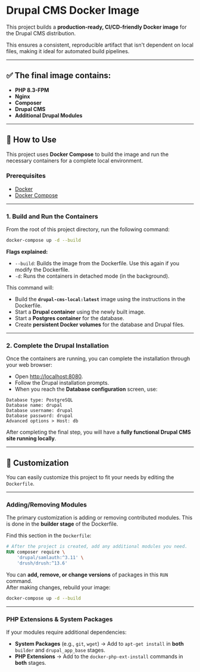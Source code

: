 # Drupal CMS Docker Image

This project builds a **production-ready, CI/CD-friendly Docker image** for the Drupal CMS distribution.

This ensures a consistent, reproducible artifact that isn't dependent on local files, making it ideal for automated build pipelines.

---

## ✅ The final image contains:

- **PHP 8.3-FPM**
- **Nginx**
- **Composer**
- **Drupal CMS**
- **Additional Drupal Modules**

---

## 🚀 How to Use

This project uses **Docker Compose** to build the image and run the necessary containers for a complete local environment.

### **Prerequisites**

- [Docker](https://docs.docker.com/get-docker/)
- [Docker Compose](https://docs.docker.com/compose/)

---

### **1. Build and Run the Containers**

From the root of this project directory, run the following command:

```bash
docker-compose up -d --build
```

**Flags explained:**
- `--build`: Builds the image from the Dockerfile. Use this again if you modify the Dockerfile.
- `-d`: Runs the containers in detached mode (in the background).

This command will:

- Build the **`drupal-cms-local:latest`** image using the instructions in the Dockerfile.
- Start a **Drupal container** using the newly built image.
- Start a **Postgres container** for the database.
- Create **persistent Docker volumes** for the database and Drupal files.

---

### **2. Complete the Drupal Installation**

Once the containers are running, you can complete the installation through your web browser:

- Open [http://localhost:8080](http://localhost:8080).
- Follow the Drupal installation prompts.
- When you reach the **Database configuration** screen, use:

```
Database type: PostgreSQL
Database name: drupal
Database username: drupal
Database password: drupal
Advanced options > Host: db
```

After completing the final step, you will have a **fully functional Drupal CMS site running locally**.

---

## 🔧 Customization

You can easily customize this project to fit your needs by editing the `Dockerfile`.

---

### **Adding/Removing Modules**

The primary customization is adding or removing contributed modules. This is done in the **builder stage** of the Dockerfile.

Find this section in the `Dockerfile`:

```dockerfile
# After the project is created, add any additional modules you need.
RUN composer require \
    'drupal/samlauth:^3.11' \
    'drush/drush:^13.6'
```

You can **add, remove, or change versions** of packages in this `RUN` command.  
After making changes, rebuild your image:

```bash
docker-compose up -d --build
```

---

### **PHP Extensions & System Packages**

If your modules require additional dependencies:

- **System Packages** (e.g., `git`, `wget`) → Add to `apt-get install` in **both** `builder` and `drupal_app_base` stages.
- **PHP Extensions** → Add to the `docker-php-ext-install` commands in **both** stages.
